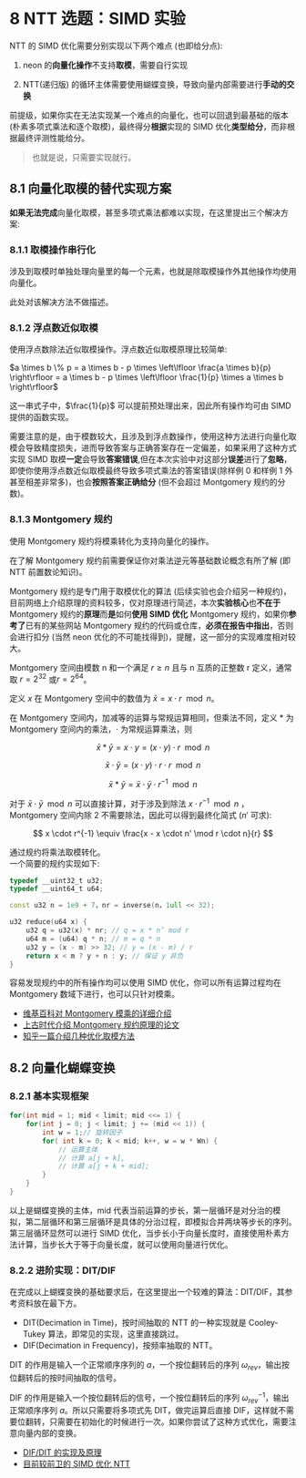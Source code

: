 # 8 NTT 选题：SIMD 实验

NTT 的 SIMD 优化需要分别实现以下两个难点 (也即给分点):

1. neon 的**向量化操作**不支持**取模**，需要自行实现

2. NTT(递归版) 的循环主体需要使用蝴蝶变换，导致向量内部需要进行**手动的交换**

前提级，如果你实在无法实现某一个难点的向量化，也可以回退到最基础的版本 (朴素多项式乘法和逐个取模)，最终得分**根据**实现的 SIMD 优化**类型给分**，而非根据最终评测性能给分。

> 也就是说，只需要实现就行。

## 8.1 向量化取模的替代实现方案

**如果无法完成**向量化取模，甚至多项式乘法都难以实现，在这里提出三个解决方案:

### 8.1.1 取模操作串行化

涉及到取模时单独处理向量里的每一个元素，也就是除取模操作外其他操作均使用向量化。

此处对该解决方法不做描述。

### 8.1.2 浮点数近似取模

使用浮点数除法近似取模操作。浮点数近似取模原理比较简单:

$a \times b \% p = a \times b - p \times \left\lfloor \frac{a \times b}{p} \right\rfloor = a \times b - p \times \left\lfloor \frac{1}{p} \times a \times b \right\rfloor$

这一串式子中，$\frac{1}{p}$ 可以提前预处理出来，因此所有操作均可由 SIMD 提供的函数实现。

需要注意的是，由于模数较大，且涉及到浮点数操作，使用这种方法进行向量化取模会导致精度损失，进而导致答案与正确答案存在一定偏差，如果采用了这种方式实现 SIMD 取模**一定**会导致**答案错误**,但在本次实验中对这部分**误差**进行了**忽略**，即使你使用浮点数近似取模最终导致多项式乘法的答案错误(除样例 0 和样例 1 外甚至相差非常多)，也会**按照答案正确给分** (但不会超过 Montgomery 规约的分数)。

### 8.1.3 Montgomery 规约

使用 Montgomery 规约将模乘转化为支持向量化的操作。

在了解 Montgomery 规约前需要保证你对乘法逆元等基础数论概念有所了解 (即 NTT 前置数论知识)。

Montgomery 规约是专门用于取模优化的算法 (后续实验也会介绍另一种规约)，目前网络上介绍原理的资料较多，仅对原理进行简述，本次**实验核心**也**不在于** Montgomery 规约的**原理**而**是**如何**使用 SIMD 优化** Montgomery 规约，如果你**参考了**已有的某些网站 Montgomery 规约的代码或仓库，**必须在报告中指出**，否则会进行扣分 (当然 neon 优化的不可能找得到)，提醒，这一部分的实现难度相对较大。

Montgomery 空间由模数 n 和一个满足 $r \ge n$ 且与 n 互质的正整数 r 定义，通常取 $r = 2^{32}$ 或$r = 2^{64}$。

定义 $x$ 在 Montgomery 空间中的数值为 $\bar{x} = x \cdot r \mod n$。

在 Montgomery 空间内，加减等的运算与常规运算相同，但乘法不同，定义 $*$ 为 Montgomery 空间内的乘法，$\cdot$ 为常规运算乘法，则

$$
\bar{x} * \bar{y} = x \cdot y = (x \cdot y) \cdot r \mod n
$$

$$
\bar{x} \cdot \bar{y} = (x \cdot y) \cdot r \cdot r \mod n
$$

$$
\bar{x} * \bar{y} = \bar{x} \cdot \bar{y} \cdot r^{-1} \mod n
$$

对于 $\bar{x} \cdot \bar{y} \mod n$ 可以直接计算，对于涉及到除法 $x \cdot r^{-1} \mod n$ ，Montgomery 空间内除 2 不需要除法，因此可以得到最终化简式 ($n'$ 可求):

$$
x \cdot r^{-1} \equiv \frac{x - x \cdot n' \mod r \cdot n}{r}
$$

通过规约将乘法取模转化。  
一个简要的规约实现如下:

```cpp
typedef __uint32_t u32;
typedef __uint64_t u64;

const u32 n = 1e9 + 7，nr = inverse(n，1ull << 32);

u32 reduce(u64 x) {
    u32 q = u32(x) * nr; // q = x * n’ mod r
    u64 m = (u64) q * n; // m = q * n
    u32 y = (x - m) >> 32; // y = (x - m) / r
    return x < m ? y + n : y; // 保证 y 非负
}
```

容易发现规约中的所有操作均可以使用 SIMD 优化，你可以所有运算过程均在 Montgomery 数域下进行，也可以只针对模乘。

- [维基百科对 Montgomery 模乘的详细介绍](https://en.wikipedia.org/wiki/Montgomery_modular_multiplication)
- [上古时代介绍 Montgomery 规约原理的论文](https://www.ams.org/journals/mcom/1985-44-170/S0025-5718-1985-0777282-X/S0025-5718-1985-0777282-X.pdf)
- [知乎一篇介绍几种优化取模方法](https://zhuanlan.zhihu.com/p/16156667678)

## 8.2 向量化蝴蝶变换

### 8.2.1 基本实现框架

```cpp
for(int mid = 1; mid < limit; mid <<= 1) {
    for(int j = 0; j < limit; j += (mid << 1)) {
        int w = 1;// 旋转因子
        for( int k = 0; k < mid; k++, w = w * Wn) {
            // 运算主体
            // 计算 a[j + k],
            // 计算 a[j + k + mid];
        }
    }
}
```

以上是蝴蝶变换的主体，mid 代表当前运算的步长，第一层循环是对分治的模拟，第二层循环和第三层循环是具体的分治过程，即模拟合并两块等步长的序列。第三层循环显然可以进行 SIMD 优化，当步长小于向量长度时，直接使用朴素方法计算，当步长大于等于向量长度，就可以使用向量进行优化。

### 8.2.2 进阶实现：DIT/DIF

在完成以上蝴蝶变换的基础要求后，在这里提出一个较难的算法：DIT/DIF，其参考资料放在最下方。

- DIT(Decimation in Time)，按时间抽取的 NTT 的一种实现就是 Cooley-Tukey 算法，即常见的实现，这里直接跳过。
- DIF(Decimation in Frequency)，按频率抽取的 NTT。

DIT 的作用是输入一个正常顺序序列的 $a$，一个按位翻转后的序列 $\omega_{rev}$，输出按位翻转后的按时间抽取的信号。

DIF 的作用是输入一个按位翻转后的信号，一个按位翻转后的序列 $\omega^{-1}_{rev}$，输出正常顺序序列 $a$。所以只需要将多项式先 DIT，做完运算后直接 DIF，这样就不需要位翻转，只需要在初始化的时候进行一次。如果你尝试了这种方式优化，需要注意向量内部的变换。

- [DIF/DIT 的实现及原理](https://charleswu.site/archives/3065)
- [目前较前卫的 SIMD 优化 NTT](https://www.researchgate.net/publication/358610298_Fast_Implementation_of_Multiplication_on_Polynomial_Rings)
